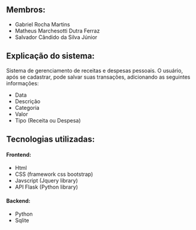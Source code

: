 ## Membros:
* Gabriel Rocha Martins
* Matheus Marchesotti Dutra Ferraz
* Salvador Cândido da Silva Júnior

## Explicação do sistema:
Sistema de gerenciamento de receitas e despesas pessoais. O usuário, após se cadastrar, pode salvar suas transações, adicionando as seguintes informações:
* Data
* Descrição
* Categoria
* Valor
* Tipo (Receita ou Despesa)

## Tecnologias utilizadas:
#### Frontend:
* Html
* CSS (framework css bootstrap)
* Javscript (Jquery library)
* API Flask (Python library)
#### Backend:
* Python
* Sqlite




